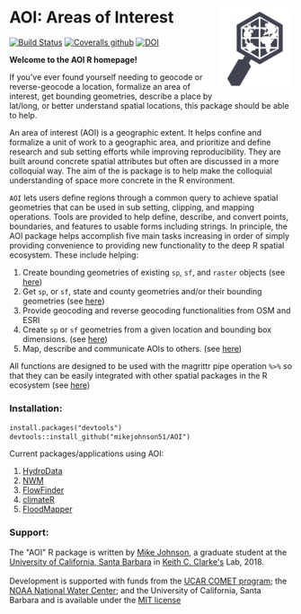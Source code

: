 # AOI: Areas of Interest <img src="man/figures/logo.png" width=130 height = 150 align="right" />

[![Build Status][image-1]][1] 
[![Coveralls github][image-2]][2]
[![DOI][image-3]][3]


**Welcome to the AOI R homepage!** <br>

If you've ever found yourself needing to geocode or reverse-geocode a location, formalize an area of interest, get bounding geometries, describe a place by lat/long, or better understand spatial locations, this package should be able to help. 

An area of interest (AOI) is a geographic extent. It helps confine and formalize a unit of work to a geographic area, and prioritize and define research and sub setting efforts while improving reproducibility. They are built around concrete spatial attributes but often are discussed in a more colloquial way. The aim of the is package is to help make the colloquial understanding of space more concrete in the R environment.

`AOI` lets users define regions through a common query to achieve spatial geometries that can be used in sub setting, clipping, and mapping operations. Tools are provided to help define, describe, and convert points, boundaries, and features to usable forms including strings. In principle, the AOI package helps accomplish five main tasks increasing in order of simply providing convenience to providing new functionality to the deep R spatial ecosystem. These include helping:

1. Create bounding geometries of existing `sp`, `sf`, and `raster` objects (see [here][4])
2. Get `sp`, or `sf`, state and county geometries and/or their bounding geometries (see [here][5])
3. Provide geocoding and reverse geocoding functionalities from OSM and ESRI
4. Create `sp` or `sf` geometries from a given location and bounding box dimensions. (see [here][6])
5. Map, describe and communicate AOIs to others. (see [here][7])

All functions are designed to be used with the magrittr pipe operation `%>%` so that they can be easily integrated with other spatial packages in the R ecosystem (see [here][8])

### Installation:

	install.packages("devtools")
	devtools::install_github("mikejohnson51/AOI")

Current packages/applications using AOI:

1. [HydroData][9]
2. [NWM][10]
3. [FlowFinder][11]
4. [climateR][18]
5. [FloodMapper][19]

### Support:

The "AOI" R package is written by [Mike Johnson][12], a graduate student at the [University of California, Santa Barbara][13] in [Keith C. Clarke's][14] Lab, 2018. <br><br>
Development is supported with funds from the [UCAR COMET program][15]; the [NOAA National Water Center][16]; and the University of California, Santa Barbara and is available under the [MIT license][17]

[1]:	https://travis-ci.org/mikejohnson51/AOI
[2]:	https://coveralls.io/github/mikejohnson51/AOI?branch=master
[3]:	https://zenodo.org/badge/latestdoi/139353238
[4]:	./articles/clipAreas.html
[5]:	./articles/stateCounty.html
[6]:	./articles/clipAreas.html
[7]:	./articles/tools.html
[8]:	./articles/useCases.html
[9]:	https://github.com/mikejohnson51/HydroData
[10]:	https://github.com/mikejohnson51/NWM
[11]:	https://github.com/mikejohnson51/FlowFinder
[12]:	https://mikejohnson51.github.io
[13]:	https://geog.ucsb.edu
[14]:	http://www.geog.ucsb.edu/~kclarke/
[15]:	http://www.comet.ucar.edu
[16]:	http://water.noaa.gov
[17]:	https://opensource.org/licenses/MIT
[18]:   https://github.com/mikejohnson51/climateR
[19]:   https://github.com/mikejohnson51/LivingFlood

[image-1]:	https://travis-ci.org/mikejohnson51/AOI.svg?branch=master
[image-2]:	https://img.shields.io/coveralls/github/mikejohnson51/AOI.svg
[image-3]:	https://zenodo.org/badge/139353238.svg
